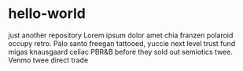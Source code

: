 # hello-world
just another repository
Lorem ipsum dolor amet chia franzen polaroid occupy retro. Palo santo
freegan tattooed, yuccie next level trust fund migas knausgaard celiac
PBR&B before they sold out semiotics twee. Venmo twee direct trade


